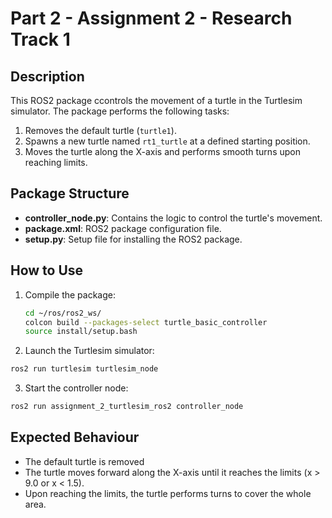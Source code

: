 # Part 2 - Assignment 2 - Research Track 1

## Description
This ROS2 package ccontrols the movement of a turtle in the Turtlesim simulator. The package performs the following tasks:
1. Removes the default turtle (`turtle1`).
2. Spawns a new turtle named `rt1_turtle` at a defined starting position.
3. Moves the turtle along the X-axis and performs smooth turns upon reaching limits.

## Package Structure
- **controller_node.py**: Contains the logic to control the turtle's movement.
- **package.xml**: ROS2 package configuration file.
- **setup.py**: Setup file for installing the ROS2 package.

## How to Use
1. Compile the package:
   ```bash
   cd ~/ros/ros2_ws/
   colcon build --packages-select turtle_basic_controller
   source install/setup.bash
   ```
2. Launch the Turtlesim simulator:
  ```bash
  ros2 run turtlesim turtlesim_node
  ```

3. Start the controller node:
  ```bash
  ros2 run assignment_2_turtlesim_ros2 controller_node
  ```

## Expected Behaviour
* The default turtle is removed
* The turtle moves forward along the X-axis until it reaches the limits (x > 9.0 or x < 1.5).
* Upon reaching the limits, the turtle performs turns to cover the whole area.
